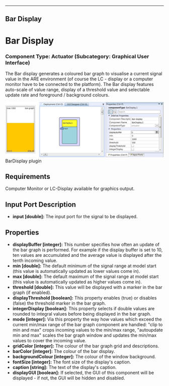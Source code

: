   
---
Bar Display
---

# Bar Display

### Component Type: Actuator (Subcategory: Graphical User Interface)

The Bar display generates a coloured bar graph to visualise a current signal value in the ARE environment (of course the LC - display or a computer monitor have to be connected to the platform). The Bar display features auto-scale of value range, display of a threshold value and selectable update rate and foreground / background colours.

![Screenshot: BarDisplay plugin](img/BarDisplay.jpg "Screenshot: BarDisplay plugin")  
BarDisplay plugin

## Requirements

Computer Monitor or LC-Display available for graphics output.

## Input Port Description

*   **input \[double\]:** The input port for the signal to be displayed.

## Properties

*   **displayBuffer \[integer\]:** This number specifies how often an update of the bar graph is performed. For example if the display buffer is set to 10, ten values are accumulated and the average value is displayed after the tenth incoming value.
*   **min \[double\]:** The default minimum of the signal range at model start (this value is automatically updated as lower values come in).
*   **max \[double\]:** The default maximum of the signal range at model start (this value is automatically updated as higher values come in).
*   **threshold \[double\]:** This value will be displayed with a marker in the bar graph (if enabled).
*   **displayThreshold \[boolean\]:** This property enables (true) or disables (false) the threshold marker in the bar graph.
*   **integerDisplay \[boolean\]:** This property selects if double values are rounded to integral values before being displayed in the bar graph.
*   **mode \[integer\]:** Via this property the way how values which exceed the current min/max range of the bar graph component are handled: "clip to min and max" crops incoming values to the min/max range, "autoupdate min and max" scales the bar graph window and updates the min/max values to cover the incoming value.
*   **gridColor \[integer\]:** The colour of the bar graph grid and descriptions.
*   **barColor \[integer\]:** The colour of the bar display.
*   **backgroundColour \[integer\]:** The colour of the window background.
*   **fontSize \[integer\]:** The font size of the display's caption.
*   **caption \[string\]:** The text of the display's caption.
*   **displayGUI \[boolean\]:** If selected, the GUI of this component will be displayed - if not, the GUI will be hidden and disabled.